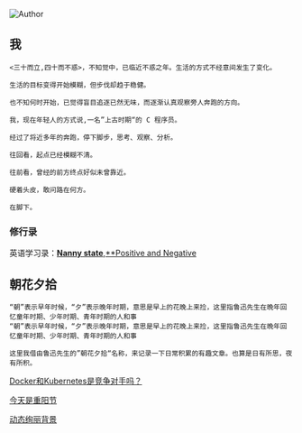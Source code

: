 ![Author](https://img.shields.io/badge/Author-subo-green)

## 我
```
<三十而立,四十而不惑>，不知觉中，已临近不惑之年。生活的方式不经意间发生了变化。

生活的目标变得开始模糊，但步伐却趋于稳健。

也不知何时开始，已觉得盲目追逐已然无味，而逐渐认真观察旁人奔跑的方向。

我，现在年轻人的方式说,一名”上古时期“的 C 程序员。

经过了将近多年的奔跑，停下脚步，思考、观察、分析。

往回看，起点已经模糊不清。

往前看，曾经的前方终点好似未曾靠近。

硬着头皮，敢问路在何方。

在脚下。
```

### 修行录

英语学习录：[**Nanny state**](/docs/learn/nannystate.md),[**Positive and Negative](/docs/learn/positive.md)

## 朝花夕拾

```
“朝”表示早年时候，“夕”表示晚年时期，意思是早上的花晚上来捡，这里指鲁迅先生在晩年回忆童年时期、少年时期、青年时期的人和事
“朝”表示早年时候，“夕”表示晚年时期，意思是早上的花晚上来捡，这里指鲁迅先生在晩年回忆童年时期、少年时期、青年时期的人和事

这里我借由鲁迅先生的”朝花夕拾“名称，来记录一下日常积累的有趣文章。也算是日有所思，夜有所积。
```

[Docker和Kubernetes是竞争对手吗？](https://www.docker.com/blog/top-questions-docker-kubernetes-competitors-or-together/)

[今天是重阳节](/docs/logs/20191007.md)

[动态绚丽背景]([https://wangyasai.github.io/designtools.html)
